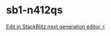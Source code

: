 # sb1-n412qs

[Edit in StackBlitz next generation editor ⚡️](https://stackblitz.com/~/github.com/tal235/sb1-n412qs)